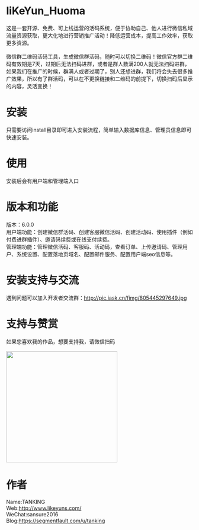 # liKeYun_Huoma
这是一套开源、免费、可上线运营的活码系统，便于协助自己、他人进行微信私域流量资源获取，更大化地进行营销推广活动！降低运营成本，提高工作效率，获取更多资源。<br/><br/>
微信群二维码活码工具，生成微信群活码，随时可以切换二维码！微信官方群二维码有效期是7天，过期后无法扫码进群，或者是群人数满200人就无法扫码进群，如果我们在推广的时候，群满人或者过期了，别人还想进群，我们将会失去很多推广效果，所以有了群活码，可以在不更换链接和二维码的前提下，切换扫码后显示的内容，灵活变换！

# 安装
只需要访问install目录即可进入安装流程，简单输入数据库信息、管理员信息即可快速安装。

# 使用
安装后会有用户端和管理端入口

# 版本和功能
版本：6.0.0<br/>
用户端功能：创建微信群活码、创建客服微信活码、创建活动码、使用插件（例如付费进群插件）、邀请码续费或在线支付续费。<br/>
管理端功能：管理微信活码、客服码、活动码，查看订单、上传邀请码、管理用户、系统设置、配置落地页域名、配置邮件服务、配置用户端seo信息等。<br/>

# 安装支持与交流
遇到问题可以加入开发者交流群：http://pic.iask.cn/fimg/805445297649.jpg

# 支持与赞赏
如果您喜欢我的作品，想要支持我，请微信扫码<br/><br/>
<img src="https://camo.githubusercontent.com/846db46ca98c839bb30e6f9fb031d61436abe8777775bc33b7a6d985e3d2d7e6/68747470733a2f2f7261772e736576656e63646e2e636f6d2f6c696b6579756e2f54414e4b494e472f626c6f622f6d61737465722f77787a68616e7368616e672e6a70673f7261773d74727565" width="300"/>

# 作者
Name:TANKING<br/>
Web:http://www.likeyuns.com/<br/>
WeChat:sansure2016<br/>
Blog:https://segmentfault.com/u/tanking<br/>
